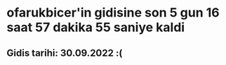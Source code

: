 # ofarukbicer'in gidisine son 5 gun 16 saat 57 dakika 55 saniye kaldi

## Gidis tarihi: 30.09.2022 :(